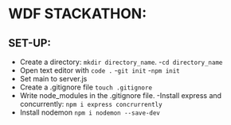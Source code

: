 # WDF STACKATHON:

## SET-UP:
  - Create a directory: `mkdir directory_name`.
  -`cd directory_name`
  - Open text editor with `code .`
  -`git init`
  -`npm init`
  - Set main to server.js
  - Create a .gitignore file `touch .gitignore`
  - Write node_modules in the .gitignore file.
  -Install express and concurrently: `npm i express concrurrently`
  - Install nodemon `npm i nodemon --save-dev`